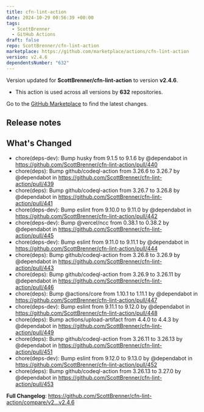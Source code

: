 ```yaml
---
title: cfn-lint-action
date: 2024-10-29 00:56:39 +00:00
tags:
  - ScottBrenner
  - GitHub Actions
draft: false
repo: ScottBrenner/cfn-lint-action
marketplace: https://github.com/marketplace/actions/cfn-lint-action
version: v2.4.6
dependentsNumber: "632"
---
```



Version updated for **ScottBrenner/cfn-lint-action** to version **v2.4.6**.
- This action is used across all versions by **632** repositories.

Go to the [GitHub Marketplace](https://github.com/marketplace/actions/cfn-lint-action) to find the latest changes.

## Release notes

## What's Changed
* chore(deps-dev): Bump husky from 9.1.5 to 9.1.6 by @dependabot in https://github.com/ScottBrenner/cfn-lint-action/pull/440
* chore(deps): Bump github/codeql-action from 3.26.6 to 3.26.7 by @dependabot in https://github.com/ScottBrenner/cfn-lint-action/pull/439
* chore(deps): Bump github/codeql-action from 3.26.7 to 3.26.8 by @dependabot in https://github.com/ScottBrenner/cfn-lint-action/pull/441
* chore(deps-dev): Bump eslint from 9.10.0 to 9.11.0 by @dependabot in https://github.com/ScottBrenner/cfn-lint-action/pull/442
* chore(deps-dev): Bump @vercel/ncc from 0.38.1 to 0.38.2 by @dependabot in https://github.com/ScottBrenner/cfn-lint-action/pull/445
* chore(deps-dev): Bump eslint from 9.11.0 to 9.11.1 by @dependabot in https://github.com/ScottBrenner/cfn-lint-action/pull/444
* chore(deps): Bump github/codeql-action from 3.26.8 to 3.26.9 by @dependabot in https://github.com/ScottBrenner/cfn-lint-action/pull/443
* chore(deps): Bump github/codeql-action from 3.26.9 to 3.26.11 by @dependabot in https://github.com/ScottBrenner/cfn-lint-action/pull/446
* chore(deps): Bump @actions/core from 1.10.1 to 1.11.1 by @dependabot in https://github.com/ScottBrenner/cfn-lint-action/pull/447
* chore(deps-dev): Bump eslint from 9.11.1 to 9.12.0 by @dependabot in https://github.com/ScottBrenner/cfn-lint-action/pull/448
* chore(deps): Bump actions/upload-artifact from 4.4.0 to 4.4.3 by @dependabot in https://github.com/ScottBrenner/cfn-lint-action/pull/449
* chore(deps): Bump github/codeql-action from 3.26.11 to 3.26.13 by @dependabot in https://github.com/ScottBrenner/cfn-lint-action/pull/451
* chore(deps-dev): Bump eslint from 9.12.0 to 9.13.0 by @dependabot in https://github.com/ScottBrenner/cfn-lint-action/pull/452
* chore(deps): Bump github/codeql-action from 3.26.13 to 3.27.0 by @dependabot in https://github.com/ScottBrenner/cfn-lint-action/pull/453


**Full Changelog**: https://github.com/ScottBrenner/cfn-lint-action/compare/v2...v2.4.6
